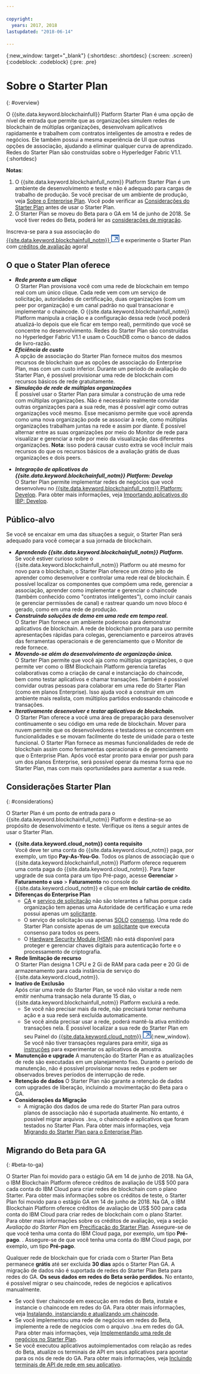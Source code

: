 ```yaml
---

copyright:
  years: 2017, 2018
lastupdated: "2018-06-14"

---
```


{:new_window: target="_blank"}
{:shortdesc: .shortdesc}
{:screen: .screen}
{:codeblock: .codeblock}
{:pre: .pre}

# Sobre o Starter Plan
{: #overview}

O {{site.data.keyword.blockchainfull}} Platform Starter Plan é uma opção de nível de entrada que permite que as organizações simulem redes de blockchain de múltiplas organizações, desenvolvam aplicativos rapidamente e trabalhem com contratos inteligentes de amostra e redes de negócios. Ele também possui a mesma experiência de UI que outras opções de associação, ajudando a eliminar qualquer curva de aprendizado. Redes do Starter Plan são construídas sobre o Hyperledger Fabric V1.1.
{:shortdesc}

**Notas**:
1. O {{site.data.keyword.blockchainfull_notm}} Platform Starter Plan é um ambiente de desenvolvimento e teste e não é adequado para cargas de trabalho de produção. Se você precisar de um ambiente de produção, veja [Sobre o Enterprise Plan](enterprise_plan.html). Você pode verificar as [Considerações do Starter Plan](#considerations) antes de usar o Starter Plan.
2. O Starter Plan se moveu do Beta para o GA em 14 de junho de 2018. Se você tiver redes do Beta, poderá ler as [considerações de migração](#beta-to-ga).

Inscreva-se para a sua associação do [{{site.data.keyword.blockchainfull_notm}} ![Ícone de link externo](images/external_link.svg "Ícone de link externo")](https://console.bluemix.net/catalog/services/blockchain?env_id=ibm:yp:us-south&taxonomyNavigation=apps) e experimente o Starter Plan com [créditos de avaliação](howto/pricing.html#starter-plan-pricing) agora! <!--Note that you must choose **US South** as the region in {{site.data.keyword.cloud_notm}} to create blockchain networks with Starter Plan.-->

## O que o Stater Plan oferece

- **_Rede pronta a um clique_**  
    O Starter Plan provisiona você com uma rede de blockchain em tempo real com um único clique. Cada rede vem com um serviço de solicitação, autoridades de certificação, duas organizações (com um peer por organização) e um canal padrão no qual transacionar e implementar o chaincode. O {{site.data.keyword.blockchainfull_notm}} Platform manipula a criação e a configuração dessa rede (você poderá atualizá-lo depois que ele ficar em tempo real), permitindo que você se concentre no desenvolvimento. Redes do Starter Plan são construídas no Hyperledger Fabric V1.1 e usam o CouchDB como o banco de dados de livro-razão. <!--The free trial provides you up to two organizations and two peers.-->
- **_Eficiência de custo_**  
    A opção de associação do Starter Plan fornece muitos dos mesmos recursos de blockchain que as opções de associação do Enterprise Plan, mas com um custo inferior. Durante um período de avaliação do Starter Plan, é possível provisionar uma rede de blockchain com recursos básicos de rede gratuitamente.
- **_Simulação de rede de múltiplas organizações_**  
    É possível usar o Starter Plan para simular a construção de uma rede com múltiplas organizações. Não é necessário realmente convidar outras organizações para a sua rede, mas é possível agir como outras organizações você mesmo. Esse mecanismo permite que você aprenda como uma nova organização pode se associar à rede, como múltiplas organizações trabalham juntas na rede e assim por diante. É possível alternar entre as suas organizações por meio do Monitor de rede para visualizar e gerenciar a rede por meio da visualização das diferentes organizações.
    **Nota**: isso poderá causar custo extra se você incluir mais recursos do que os recursos básicos de a avaliação grátis de duas organizações e dois peers.
<!-- - **_Easy to deploy sample applications_**  
    Starter Plan uses the Toolchain service in {{site.data.keyword.cloud_notm}} to deploy samples with simple clicks. After you deploy and launch a sample, the chaincode and applications automatically run for your blockchain network. For more information about sample applications, see [Deploying sample applications](howto/prebuilt_samples.html). -->
- **_Integração de aplicativos do {{site.data.keyword.blockchainfull_notm}} Platform: Develop_**  
    O Starter Plan permite implementar redes de negócios que você desenvolveu no [{{site.data.keyword.blockchainfull_notm}} Platform: Develop](https://blockchaindevelop.mybluemix.net/login). Para obter mais informações, veja [Importando aplicativos do IBP: Develop](link).

## Público-alvo

Se você se encaixar em uma das situações a seguir, o Starter Plan será adequado para você começar a sua jornada de blockchain.
- **_Aprendendo {{site.data.keyword.blockchainfull_notm}} Platform._**  
    Se você estiver curioso sobre o {{site.data.keyword.blockchainfull_notm}} Platform ou até mesmo for novo para o blockchain, o Starter Plan oferece um ótimo jeito de aprender como desenvolver e controlar uma rede real de blockchain. É possível localizar os componentes que compõem uma rede, gerenciar a associação, aprender como implementar e gerenciar o chaincode (também conhecido como "contratos inteligentes"), como incluir canais (e gerenciar permissões de canal) e rastrear quando um novo bloco é gerado, como em uma rede de produção.
- **_Construindo soluções de demo em uma rede em tempo real._**  
    O Starter Plan fornece um ambiente poderoso para demonstrar aplicativos de blockchain. A rede de blockchain pronta para uso permite apresentações rápidas para colegas, gerenciamento e parceiros através das ferramentas operacionais e de gerenciamento que o Monitor de rede fornece.
- **_Movendo-se além do desenvolvimento de organização única._**  
    O Starter Plan permite que você aja como múltiplas organizações, o que permite ver como o IBM Blockchain Platform gerencia tarefas colaborativas como a criação de canal e instanciação do chaincode, bem como testar aplicativos e chamar transações. Também é possível convidar outras pessoas para colaborar em uma rede do Starter Plan (como em planos Enterprise). Isso ajuda você a construir em um ambiente mais realista, com múltiplos partidos endossando chaincode e transações.
- **_Iterativamente desenvolver e testar aplicativos de blockchain._**  
    O Starter Plan oferece a você uma área de preparação para desenvolver continuamente o seu código em uma rede de blockchain. Mover para nuvem permite que os desenvolvedores e testadores se concentrem em funcionalidades e se movam facilmente do teste de unidade para o teste funcional. O Starter Plan fornece as mesmas funcionalidades de rede de blockchain assim como ferramentas operacionais e de gerenciamento que o Enterprise Plan. Após você estar pronto para enviar por push para um dos planos Enterprise, será possível operar da mesma forma que no Starter Plan, mas com mais oportunidades para aumentar a sua rede.


## Considerações Starter Plan
{: #considerations}

O Starter Plan é um ponto de entrada para o {{site.data.keyword.blockchainfull_notm}} Platform e destina-se ao propósito de desenvolvimento e teste.  Verifique os itens a seguir antes de usar o Starter Plan.

- **{{site.data.keyword.cloud_notm}} conta requisito**  	
    Você deve ter uma conta do {{site.data.keyword.cloud_notm}} paga, por exemplo, um tipo **Pay-As-You-Go**. Todos os planos de associação que o {{site.data.keyword.blockchainfull_notm}} Platform oferece requerem uma conta paga do {{site.data.keyword.cloud_notm}}. Para fazer upgrade de sua conta para um tipo Pré-pago, acesse **Gerenciar** > **Faturamento e uso** > **Faturamento** no console do {{site.data.keyword.cloud_notm}} e clique em **Incluir cartão de crédito**.  
- **Diferenças do Enterprise Plan**
    - [CA](glossary.html#ca) e [serviço de solicitação](glossary.html#orderer) não são tolerantes a falhas porque cada organização tem apenas uma Autoridade de certificação e uma rede possui apenas um [solicitante](glossary.html#orderer).
    - O serviço de solicitação usa apenas [SOLO](glossary.html#SOLO) [consenso](glossary.html#consensus). Uma rede do Starter Plan consiste apenas de um [solicitante](glossary.html#orderer) que executa consenso para todos os peers.
    - O [Hardware Security Module (HSM)](glossary.html#hsm) não está disponível para proteger e gerenciar chaves digitais para autenticação forte e o processamento de criptografia.
- **Rede limitação de recurso**  
    O Starter Plan designa 1 CPU e 2 Gi de RAM para cada peer e 20 Gi de armazenamento para cada instância de serviço do {{site.data.keyword.cloud_notm}}. 
- **Inativo de Exclusão**  
    Após criar uma rede do Starter Plan, se você não visitar a rede nem emitir nenhuma transação nela durante 15 dias, o {{site.data.keyword.blockchainfull_notm}} Platform excluirá a rede.
    - Se você não precisar mais da rede, não precisará tomar nenhuma ação e a sua rede será excluída automaticamente.
    - Se você ainda precisar usar a rede, poderá mantê-la ativa emitindo transações nela. É possível localizar a sua rede do Starter Plan em seu Painel do [{{site.data.keyword.cloud_notm}} ![Ícone de link externo](images/external_link.svg "Ícone de link externo")](https://console.bluemix.net/dashboard/apps/){:new_window}. Se você não tiver transações regulares para emitir, siga as [instruções](howto/prebuilt_samples.html#deploying-sample-applications-in-starter-plan) para experimentar os aplicativos de amostra.
- **Manutenção e upgrade**
    A manutenção do Starter Plan e as atualizações de rede são executadas em um planejamento fixo. Durante o período de manutenção, não é possível provisionar novas redes e podem ser observados breves períodos de interrupção de rede.
- **Retenção de dados**
    O Starter Plan não garante a retenção de dados com upgrades de liberação, incluindo a movimentação do Beta para o GA.
- **Considerações da Migração**
    - A migração dos dados de uma rede do Starter Plan para outros planos de associação não é suportada atualmente. No entanto, é possível migrar arquivos `.bna`, o chaincode e aplicativos que foram testados no Starter Plan. Para obter mais informações, veja [Migrando do Starter Plan para o Enterprise Plan](get_start_starter_plan.html#migrate).

<!--    - Starter Plan is built on Hyperledger Fabric V1.1.  If your chaincode is at Fabric V1.0 level, you need to upgrade your chaincode before you use it in Starter Plan. For more information, see [Updating chaincode for Hyperledger Fabric 1.1](knownissues.html/update-chaincode-fabric11).
-->

## Migrando do Beta para GA
{: #beta-to-ga}

O Starter Plan foi movido para o estágio GA em 14 de junho de 2018. Na GA, o IBM Blockchain Platform oferece créditos de avaliação de US$ 500 para cada conta do IBM Cloud para criar redes de blockchain com o plano Starter. Para obter mais informações sobre os créditos de teste, o Starter Plan foi movido para o estágio GA em 14 de junho de 2018. Na GA, o IBM Blockchain Platform oferece créditos de avaliação de US$ 500 para cada conta do IBM Cloud para criar redes de blockchain com o plano Starter. Para obter mais informações sobre os créditos de avaliação, veja a seção *Avaliação do Starter Plan* em [Precificação do Starter Plan](howto/pricing.html#starter-plan-pricing). Assegure-se de que você tenha uma conta do IBM Cloud paga, por exemplo, um tipo **Pré-pago**.
. Assegure-se de que você tenha uma conta do IBM Cloud paga, por exemplo, um tipo **Pré-pago**.

Qualquer rede de blockchain que for criada com o Starter Plan Beta permanece **grátis** até ser excluída **30 dias** após o Starter Plan GA. A migração de dados não é suportada de redes do Starter Plan Beta para redes do GA. **Os seus dados em redes do Beta serão perdidos.**  No entanto, é possível migrar o seu chaincode, redes de negócios e aplicativos manualmente.
- Se você tiver chaincode em execução em redes do Beta, instale e instancie o chaincode em redes do GA. Para obter mais informações, veja [Instalando, instanciando e atualizando um chaincode](howto/install_instantiate_chaincode.html).
- Se você implementou uma rede de negócios em redes do Beta, implemente a rede de negócios com o arquivo `.bna` em redes do GA. Para obter mais informações, veja [Implementando uma rede de negócios no Starter Plan](develop_starter.html).
- Se você executou aplicativos autoimplementados com relação as redes do Beta, atualize os terminais de API em seus aplicativos para apontar para os nós de rede do GA. Para obter mais informações, veja [Incluindo terminais de API de rede em seu aplicativo](v10_application.html#adding-network-api-endpoints-to-your-application).
